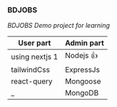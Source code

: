 ### BDJOBS

_*BDJOBS* Demo project for learning_


User part | Admin part
------------ | -------------
using nextjs 1 | Nodejs :+1:
tailwindCss | ExpressJs
react-query | Mongoose
 _ | MongoDB
